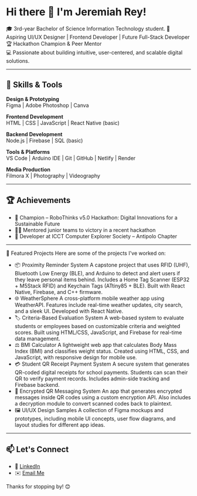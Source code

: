 # Hi there 👋 I'm Jeremiah Rey!

🎓 3rd-year Bachelor of Science Information Technology student.
🎯 Aspiring UI/UX Designer | Frontend Developer | Future Full-Stack Developer  
🏆 Hackathon Champion & Peer Mentor  
💻 Passionate about building intuitive, user-centered, and scalable digital solutions.

---

## 🚀 Skills & Tools

**Design & Prototyping**  
Figma | Adobe Photoshop | Canva

**Frontend Development**  
HTML | CSS | JavaScript | React Native (basic)

**Backend Development**  
Node.js | Firebase | SQL (basic)

**Tools & Platforms**  
VS Code | Arduino IDE | Git | GitHub | Netlify | Render

**Media Production**  
Filmora X | Photography | Videography

---

## 🏆 Achievements

- 🥇 Champion – RoboThinks v5.0 Hackathon: Digital Innovations for a Sustainable Future  
- 🧑‍🏫 Mentored junior teams to victory in a recent hackathon  
- 👥 Developer at ICCT Computer Explorer Society – Antipolo Chapter

---

📂 Featured Projects
Here are some of the projects I've worked on:

 - 📦 Proximity Reminder System
       A capstone project that uses RFID (UHF), Bluetooth Low Energy (BLE), and Arduino to detect and alert users if they leave personal items behind. Includes a Home Tag Scanner (ESP32 + M5Stack RFID) and Keychain Tags (ATtiny85 + BLE). Built with React Native, Firebase, and C++ firmware.
 - 🌐 WeatherSphere
       A cross-platform mobile weather app using WeatherAPI. Features include real-time weather updates, city search, and a sleek UI. Developed with React Native.
 - 🏷️ Criteria-Based Evaluation System
       A web-based system to evaluate students or employees based on customizable criteria and weighted scores. Built using HTML/CSS, JavaScript, and Firebase for real-time data management.
 - ⚖️ BMI Calculator
       A lightweight web app that calculates Body Mass Index (BMI) and classifies weight status. Created using HTML, CSS, and JavaScript, with responsive design for mobile use.
 - 💳 Student QR Receipt Payment System
       A secure system that generates QR-coded digital receipts for school payments. Students can scan their QR to verify payment records. Includes admin-side tracking and Firebase backend.
 - 🔐 Encrypted QR Messaging System
       An app that generates encrypted messages inside QR codes using a custom encryption API. Also includes a decryption module to convert scanned codes back to plaintext.
 - 🖼️ UI/UX Design Samples
       A collection of Figma mockups and prototypes, including mobile UI concepts, user flow diagrams, and layout studies for different app ideas.

---

## 📫 Let's Connect

- 💼 [LinkedIn](https://www.linkedin.com/in/jeremiah-rey-088689365)
- ✉️ [Email Me](jeremiahrey63@gmail.com)

Thanks for stopping by! 😊
